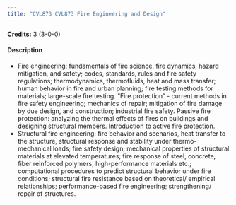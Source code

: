 ```yaml
---
title: "CVL873 CVL873 Fire Engineering and Design"
---
```

**Credits:** 3 (3-0-0)

#### Description

- Fire engineering: fundamentals of fire science, fire dynamics, hazard mitigation, and safety; codes, standards, rules and fire safety regulations; thermodynamics, thermofluids, heat and mass transfer; human behavior in fire and urban planning; fire testing methods for materials; large-scale fire testing. “Fire protection” - current methods in fire safety engineering; mechanics of repair; mitigation of fire damage by due design, and construction; industrial fire safety. Passive fire protection: analyzing the thermal effects of fires on buildings and designing structural members. Introduction to active fire protection.
- Structural fire engineering: fire behavior and scenarios, heat transfer to the structure, structural response and stability under thermo-mechanical loads; fire safety design; mechanical properties of structural materials at elevated temperatures; fire response of steel, concrete, fiber reinforced polymers, high-performance materials etc.; computational procedures to predict structural behavior under fire conditions; structural fire resistance based on theoretical/ empirical relationships; performance-based fire engineering; strengthening/ repair of structures.